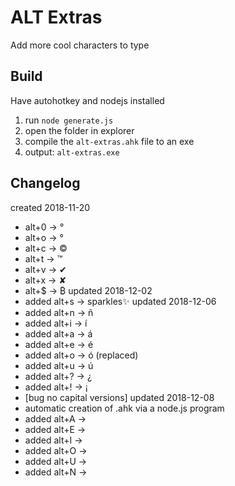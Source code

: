 # ALT Extras
Add more cool characters to type

## Build
Have autohotkey and nodejs installed

1. run `node generate.js`
2. open the folder in explorer
3. compile the `alt-extras.ahk` file to an exe
4. output: `alt-extras.exe`

## Changelog
created 2018-11-20
 - alt+0 -> °
 - alt+o -> °
 - alt+c -> ©
 - alt+t -> ™
 - alt+v -> ✔
 - alt+x -> ✘
 - alt+$ -> ₿
updated 2018-12-02
 - added alt+s -> sparkles✨
updated 2018-12-06
 - added alt+n -> ñ
 - added alt+i -> í
 - added alt+a -> á
 - added alt+e -> é
 - added alt+o -> ó (replaced)
 - added alt+u -> ú
 - added alt+? -> ¿
 - added alt+! -> ¡
 - [bug no capital versions]
updated 2018-12-08
 - automatic creation of .ahk via a node.js program
 - added alt+A ->
 - added alt+E ->
 - added alt+I ->
 - added alt+O ->
 - added alt+U ->
 - added alt+N ->
